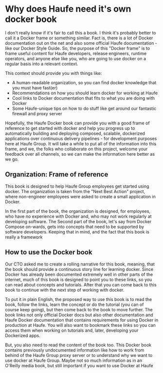 
# Why does Haufe need it's own docker book

I don't really know if it's fair to call this a book. I think it's probably better to call it a Docker frame or  something similar. Fact is, there is a lot of Docker documentation out on the net and also some official Haufe documentation - like our Docker Style Guide. So, the purpose of this "Docker frame" is to frame useful content for Haufe developers, release engineers, runtime operators, and anyone else like you, who are going to use docker on a regular basis into a relevant context. 

This context should provide you with things like: 
* A human-readable organization, so you can find docker knowledge that you must have fast(er)
* Recommendations on how you should learn docker for working at Haufe
* Cool links to Docker documentation that fits to what you are doing with Docker
* Some Haufe-unique tips on how to do stuff like get around our fantastic firewall and proxy server

Hopefully, the Haufe Docker book can provide you with a good frame of reference to get started with docker and help you progress up to automatically building and deploying composed, scalable, dockerized applications over continuous delivery pipelines - for development purposes here at Haufe Group. It will take a while to put all of the information into this frame, and we, the folks who collaborate on this project, welcome your feedback over all channels, so we can make the information here better as we go. 


## Organization: Frame of reference
This book is designed to help Haufe Group employees get started using docker. The organization is taken from the "Next Best Action" project, where non-engineer employees were asked to create a small application in Docker. 

In the first part of the book, the organization is designed, for employees, who have no experience with Docker and, who may not work regularly at developing software. The Second part of the book, let's say from Docker Compose on-wards, gets into concepts that need to be supported by software developers. Keeping that in mind, and the fact that this book is really a framework


## How to use the Docker book
Our CTO asked me to create a rolling narrative for this book, meaning, that the book should provide a continuous story line for learning docker. Since Docker has already been documented extremely well in other parts of the internet, much of this book is designed to point you to these links, so you can read about concepts and tutorials. After that you can come back to this book to continue with the next step of working with docker. 

To put it in plain English, the proposed way to use this book is to read the book, follow the links, learn the concept or do the tutorial (you can of course keep going), but then come back to the book to move further. The book links not only official Docker docs but also other documentation and Haufe Docker documentation that contains requirements for using Docker in production at Haufe. You will also want to bookmark these links so you can access them when working on tutorials and, later, developing your Dockerized apps.

But, you also need to read the content of the book too. This Docker book contains previously undocumented information like how to work from behind of the Haufe Group proxy server or to understand why we want to use docker at Haufe Group. Maybe not so much information as in an O'Reilly media book, but still important if you want to use Docker at Haufe
















